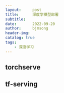 ```yaml
---
layout:     post
title:      深度学模型部署
subtitle:   
date:       2022-09-20
author:     bjmsong
header-img: 
catalog: true
tags:
    - 深度学习
---
```

## torchserve

## tf-serving



